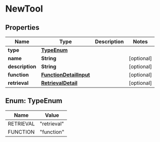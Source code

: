 

# NewTool


## Properties

| Name | Type | Description | Notes |
|------------ | ------------- | ------------- | -------------|
|**type** | [**TypeEnum**](#TypeEnum) |  |  |
|**name** | **String** |  |  [optional] |
|**description** | **String** |  |  [optional] |
|**function** | [**FunctionDetailInput**](FunctionDetailInput.md) |  |  [optional] |
|**retrieval** | [**RetrievalDetail**](RetrievalDetail.md) |  |  [optional] |



## Enum: TypeEnum

| Name | Value |
|---- | -----|
| RETRIEVAL | &quot;retrieval&quot; |
| FUNCTION | &quot;function&quot; |



